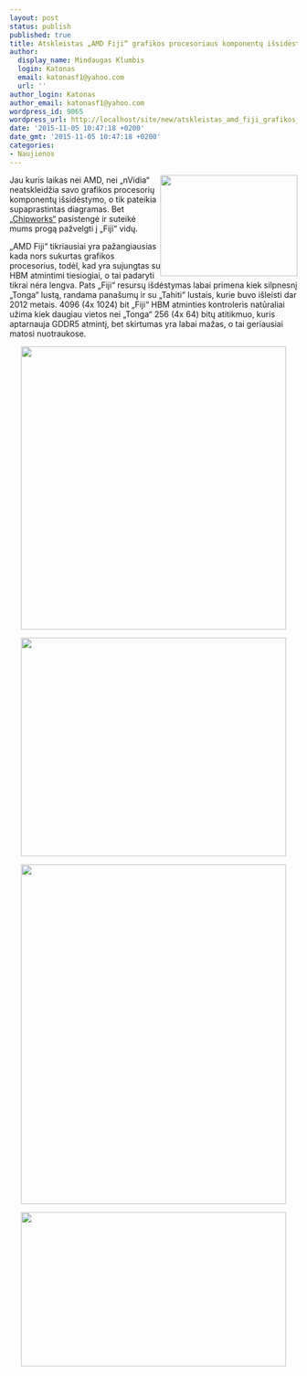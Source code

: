```yaml
---
layout: post
status: publish
published: true
title: Atskleistas „AMD Fiji“ grafikos procesoriaus komponentų išsidėstymas
author:
  display_name: Mindaugas Klumbis
  login: Katonas
  email: katonasf1@yahoo.com
  url: ''
author_login: Katonas
author_email: katonasf1@yahoo.com
wordpress_id: 9065
wordpress_url: http://localhost/site/new/atskleistas_amd_fiji_grafikos_procesoriaus_komponentu_issidestymas/
date: '2015-11-05 10:47:18 +0200'
date_gmt: '2015-11-05 10:47:18 +0200'
categories:
- Naujienos
---
```

<p>
	<a href="http://technews.lt/userfiles/Chipworks-AMD-Fiji-die-shot.jpg"><img alt="" src="http://technews.lt/userfiles/Chipworks-AMD-Fiji-die-shot.jpg" style="width: 240px; height: 177px; float: right;" /></a>Jau kuris laikas nei AMD, nei &bdquo;nVidia&ldquo; neatskleidžia savo grafikos procesorių komponentų i&scaron;sidėstymo, o tik pateikia supaprastintas diagramas. Bet <a href="http://technews.lt/userfiles/AMD-Fiji-Tonga-Die-shots.jpg">&bdquo;Chipworks&ldquo;</a> pasistengė ir suteikė mums progą pažvelgti į &bdquo;Fiji&ldquo; vidų.</p>
<p>
	&bdquo;AMD Fiji&ldquo; tikriausiai yra pažangiausias kada nors sukurtas grafikos procesorius, todėl, kad yra sujungtas su HBM atmintimi tiesiogiai, o tai padaryti tikrai nėra lengva. Pats &bdquo;Fiji&ldquo; resursų i&scaron;dėstymas labai primena kiek silpnesnį &bdquo;Tonga&ldquo; lustą, randama pana&scaron;umų ir su &bdquo;Tahiti&ldquo; lustais, kurie buvo i&scaron;leisti dar 2012 metais. 4096 (4x 1024) bit &bdquo;Fiji&ldquo; HBM atminties kontroleris natūraliai užima kiek daugiau vietos nei &bdquo;Tonga&ldquo; 256 (4x 64) bitų atitikmuo, kuris aptarnauja GDDR5 atmintį, bet skirtumas yra labai mažas, o tai geriausiai matosi nuotraukose.&nbsp;</p>
<p style="text-align: center;">
	<a href="http://technews.lt/userfiles/TahitiDieShot.jpg"><img alt="" src="http://technews.lt/userfiles/TahitiDieShot.jpg" style="width: 464px; height: 496px;" /></a></p>
<p style="text-align: center;">
	<a href="http://technews.lt/userfiles/Q5MVBsz.jpg"><img alt="" src="http://technews.lt/userfiles/Q5MVBsz.jpg" style="width: 464px; height: 383px;" /></a></p>
<p style="text-align: center;">
	<a href="http://technews.lt/userfiles/AMD-Fiji-Die-Shot.jpg"><img alt="" src="http://technews.lt/userfiles/AMD-Fiji-Die-Shot.jpg" style="width: 464px; height: 595px;" /></a></p>
<p style="text-align: center;">
	<a href="http://technews.lt/userfiles/AMD-Fiji-Tonga-Die-shots.jpg"><img alt="" src="http://technews.lt/userfiles/AMD-Fiji-Tonga-Die-shots.jpg" style="width: 464px; height: 270px;" /></a></p>
